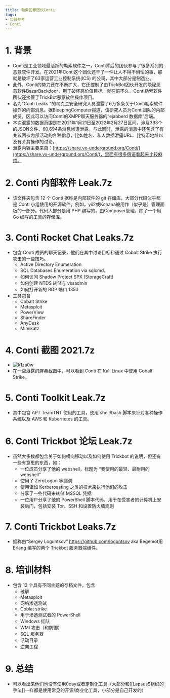 ```yaml
---
title: 勒索犯罪团伙Conti
tags:
- 实践参考
- Conti
---
```


# 1. 背景

- Conti是工业领域最活跃的勒索软件之一，Conti背后的团伙参与了很多系列的恶意软件开发。在2021年Conti这个团伙还干了一件让人不得不惧怕的事，那就是破坏了63家运营工业控制系统(ICS) 的公司，其中大部分是制造业。
- 此外，Conti的势力还在不断扩大，它还控制了由TrickBot团伙开发的隐秘恶意软件BazarBackdoor，用于破坏高价值目标。就在前不久，Conti勒索软件团伙还接管了TrickBot恶意软件操作项目。
- 名为“Conti Leaks ”的乌克兰安全研究人员泄露了6万多条关于Conti勒索软件操作的内部消息。据BleepingComputer报道，该研究人员为Conti团队的内部成员，因此可以访问Conti的XMPP聊天服务器的“ejabberd 数据库”后端。
- 本次泄露的数据范围是在2021年1月21日至2022年2月27日区间，涉及393个的JSON文件、60,694条消息惨遭泄露。与此同时，泄露的消息中还包含了有关该团伙内部活动的各种信息，比如姓名、私人数据泄露URL、比特币地址以及有关其操作的讨论。
- 泄露内容主要来自：[https://share.vx-underground.org/Conti/](https://share.vx-underground.org/Conti/)，里面有很多俄语看起来比较麻烦。

# 2. Conti 内部软件 Leak.7z

- 该文件夹包含 12 个 Conti 据称是内部软件的 git 存储库，大部分代码似乎都是 Conti 小组使用的开源软件。例如，yii2或Kohana被用作（似乎是）管理面板的一部分。代码大部分是用 PHP 编写的，由Composer管理，除了一个用 Go 编写的工具的存储库。

# 3. Conti Rocket Chat Leaks.7z

- 包含 Conti 成员的聊天记录，他们在其中讨论目标和通过 Cobalt Strike 执行攻击的一些技巧。
  - Active Directory Enumeration
  - SQL Databases Enumeration via sqlcmd。
  - 如何访问 Shadow Protect SPX (StorageCraft)
  - 如何创建 NTDS 转储与 vssadmin
  - 如何打开新的 RDP 端口 1350
- 工具包含
  - Cobalt Strike
  - Metasploit
  - PowerView
  - ShareFinder
  - AnyDesk
  - Mimikatz

# 4. Conti 截图 2021.7z

- ![k1za0w](https://cdn.jsdelivr.net/gh/MarsAuthority/sec_pic@master/uPic/2023-01/k1za0w.jpg)
- 在一些泄露的屏幕截图中，可以看到 Conti 在 Kali Linux 中使用 Cobalt Strike。

# 5. Conti Toolkit Leak.7z

- 其中包含 APT TeamTNT 使用的工具，使用 shell/bash 脚本来针对各种操作系统以及 AWS 和 Kubernetes 的工具。

# 6. Conti Trickbot 论坛 Leak.7z

- 虽然大多数都包含关于如何横向移动以及如何使用 Trickbot 的说明，但还有一些有意思的东西，如：
  - 一位成员分享了他的 webshell，标题为 “我使用的最轻、最耐用的 webshell”
  - 使用了 ZeroLogon 等漏洞
  - 使用诸如 Kerberoasting 之类的技术来执行他们的攻击
  - 分享了一些代码来转储 MSSQL 凭据
  - 一位用户分享了他的 PowerShell 脚本代码，用于在受害者的计算机上安装后门，包括安装 Tor、SSH 和设置防火墙规则

# 7. Conti Trickbot Leaks.7z

- 据称由“Sergey Loguntsov” https://github.com/loguntsov aka Begemot用 Erlang 编写的两个 Trickbot 服务器端组件。

# 8. 培训材料

- 包含 12 个具有不同主题的存档文件，包含
  - 破解
  - Metasploit
  - 网络渗透测试
  - Coblat strike
  - 用于渗透测试者的 PowerShell
  - Windows 红队
  - WMI 攻击（和防御）
  - SQL 服务器
  - 活动目录
  - 逆向工程

# 9. 总结

- 可以看出来他们也没有使用0day或者定制化工具（大部分和[[Lapsus$组织的手法]]一样都是使用常见的开源/商业化工具，小部分是自己开发的）
